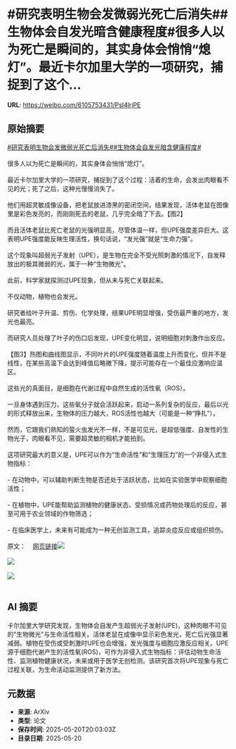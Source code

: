 # #研究表明生物会发微弱光死亡后消失##生物体会自发光暗含健康程度#很多人以为死亡是瞬间的，其实身体会悄悄“熄灯”。最近卡尔加里大学的一项研究，捕捉到了这个...

**URL**: https://weibo.com/6105753431/PsI4lrjPE

## 原始摘要

<a href="https://m.weibo.cn/search?containerid=231522type%3D1%26t%3D10%26q%3D%23%E7%A0%94%E7%A9%B6%E8%A1%A8%E6%98%8E%E7%94%9F%E7%89%A9%E4%BC%9A%E5%8F%91%E5%BE%AE%E5%BC%B1%E5%85%89%E6%AD%BB%E4%BA%A1%E5%90%8E%E6%B6%88%E5%A4%B1%23&amp;extparam=%23%E7%A0%94%E7%A9%B6%E8%A1%A8%E6%98%8E%E7%94%9F%E7%89%A9%E4%BC%9A%E5%8F%91%E5%BE%AE%E5%BC%B1%E5%85%89%E6%AD%BB%E4%BA%A1%E5%90%8E%E6%B6%88%E5%A4%B1%23" data-hide=""><span class="surl-text">#研究表明生物会发微弱光死亡后消失#</span></a><a href="https://m.weibo.cn/search?containerid=231522type%3D1%26t%3D10%26q%3D%23%E7%94%9F%E7%89%A9%E4%BD%93%E4%BC%9A%E8%87%AA%E5%8F%91%E5%85%89%E6%9A%97%E5%90%AB%E5%81%A5%E5%BA%B7%E7%A8%8B%E5%BA%A6%23&amp;extparam=%23%E7%94%9F%E7%89%A9%E4%BD%93%E4%BC%9A%E8%87%AA%E5%8F%91%E5%85%89%E6%9A%97%E5%90%AB%E5%81%A5%E5%BA%B7%E7%A8%8B%E5%BA%A6%23" data-hide=""><span class="surl-text">#生物体会自发光暗含健康程度#</span></a><br><br>很多人以为死亡是瞬间的，其实身体会悄悄“熄灯”。<br><br>最近卡尔加里大学的一项研究，捕捉到了这个过程：活着的生命，会发出肉眼看不见的光；死了之后，这种光慢慢消失了。<br><br>他们用超灵敏成像设备，把老鼠放进漆黑的密闭空间，结果发现，活体老鼠在图像里是彩色发亮的，而刚刚死去的老鼠，几乎完全暗了下去。【图2】<br><br>而且活体老鼠比死亡老鼠的光强明显高，尽管体温一样，但UPE强度差异巨大。这表明UPE强度能反映生理活性，换句话说，“发光强”就是“生命力强”。<br><br>这个现象叫超弱光子发射（UPE），是生物在完全不受光照刺激的情况下，自发释放出的极其微弱的光，属于一种“生物微光”。<br><br>此前，科学家就探测过UPE现象，但从未与死亡关联起来。<br><br>不仅动物，植物也会发光。<br><br>研究者给叶子升温、剪伤、化学处理，结果UPE明显增强，受伤最严重的地方，发光也最亮。<br><br>而研究人员处理了叶子的伤口后发现，UPE变化明显，说明细胞对刺激作出反应。<br><br>【图3】热图和曲线图显示，不同叶片的UPE强度随着温度上升而变化，但并不是线性，在某些高温下会达到峰值后略微下降，提示可能存在一个最佳应激响应温区。<br><br>这些光的真面目，是细胞在代谢过程中自然生成的活性氧（ROS）。<br><br>一旦身体遇到压力，这些氧分子就会活跃起来，启动一系列复杂的反应，最后以光的形式释放出来，生物体的压力越大，ROS活性也越大（可能是一种“挣扎”）。<br><br>然而，它跟我们熟知的萤火虫发光不一样，不是可见光，是超低强度、自发性的生物光子，肉眼看不见，需要超灵敏的相机才能拍到。<br><br>这项研究最大的意义是，UPE可以作为“生命活性”和“生理压力”的一个非侵入式生物指标：<br><br>- 在动物中，可以辅助判断生物是否还处于活跃状态，比如在实验医学中观察细胞活性；<br><br>- 在植物中，UPE能帮助监测植物的健康状态、受损情况或药物处理后的反应，甚至可用于农业领域的作物筛选；<br><br>- 在临床医学上，未来有可能成为一种无创监测工具，追踪炎症反应或组织损伤。<br><br>原文：<a href="https://weibo.cn/sinaurl?u=https%3A%2F%2Fpubs.acs.org%2Fdoi%2F10.1021%2Facs.jpclett.4c03546" data-hide=""><span class="url-icon"><img style="width: 1rem;height: 1rem" src="https://h5.sinaimg.cn/upload/2015/09/25/3/timeline_card_small_web_default.png" referrerpolicy="no-referrer"></span><span class="surl-text">网页链接</span></a><img style="" src="https://tvax3.sinaimg.cn/large/006Fd7o3gy1i1m2mdvsluj30zk0eph2q.jpg" referrerpolicy="no-referrer"><br><br><img style="" src="https://tvax1.sinaimg.cn/large/006Fd7o3gy1i1m2mfqdszj30zk0i6tg8.jpg" referrerpolicy="no-referrer"><br><br><img style="" src="https://tvax3.sinaimg.cn/large/006Fd7o3gy1i1m2mg5ft1j310k0indru.jpg" referrerpolicy="no-referrer"><br><br>

## AI 摘要

卡尔加里大学研究发现，生物体会自发产生超弱光子发射(UPE)，这种肉眼不可见的"生物微光"与生命活性相关。活体老鼠在成像中显示彩色发光，死亡后光强显著减弱。植物在受伤或受刺激时UPE也会增强，发光强度与细胞应激反应相关。UPE源于细胞代谢产生的活性氧(ROS)，可作为非侵入式生物指标：评估动物生命活性、监测植物健康状况，未来或用于医学无创检测。该研究首次将UPE现象与死亡过程关联，为生命活动监测提供了新方法。

## 元数据

- **来源**: ArXiv
- **类型**: 论文
- **保存时间**: 2025-05-20T20:03:03Z
- **目录日期**: 2025-05-20
